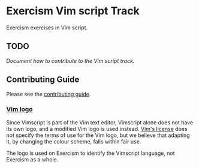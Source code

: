 # Exercism Vim script Track

Exercism exercises in Vim script.

## TODO

_Document how to contribute to the Vim script track._

## Contributing Guide

Please see the [contributing guide](https://github.com/exercism/x-common/blob/master/CONTRIBUTING.md).

### [Vim logo](https://github.com/exercism/xvimscript/tree/master/img/icon.png)

Since Vimscript is part of the Vim text editor, Vimscript alone does not have its own logo, and a modified Vim logo is used instead.
[Vim's license](http://vimdoc.sourceforge.net/htmldoc/uganda.html#license) does not specify the terms of use for the Vim logo, but we believe that adapting it, by changing the colour scheme, falls within fair use.

The logo is used on Exercism to identify the Vimscript language, not Exercism as a whole.